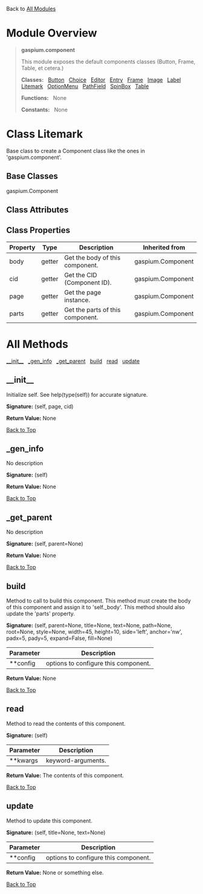 Back to [All Modules](https://github.com/pyrustic/gaspium/blob/master/docs/modules/README.md#readme)

# Module Overview

> **gaspium.component**
> 
> This module exposes the default components classes (Button, Frame, Table, et cetera.)
>
> **Classes:** &nbsp; [Button](https://github.com/pyrustic/gaspium/blob/master/docs/modules/content/gaspium.component/content/classes/Button.md#class-button) &nbsp; [Choice](https://github.com/pyrustic/gaspium/blob/master/docs/modules/content/gaspium.component/content/classes/Choice.md#class-choice) &nbsp; [Editor](https://github.com/pyrustic/gaspium/blob/master/docs/modules/content/gaspium.component/content/classes/Editor.md#class-editor) &nbsp; [Entry](https://github.com/pyrustic/gaspium/blob/master/docs/modules/content/gaspium.component/content/classes/Entry.md#class-entry) &nbsp; [Frame](https://github.com/pyrustic/gaspium/blob/master/docs/modules/content/gaspium.component/content/classes/Frame.md#class-frame) &nbsp; [Image](https://github.com/pyrustic/gaspium/blob/master/docs/modules/content/gaspium.component/content/classes/Image.md#class-image) &nbsp; [Label](https://github.com/pyrustic/gaspium/blob/master/docs/modules/content/gaspium.component/content/classes/Label.md#class-label) &nbsp; [Litemark](https://github.com/pyrustic/gaspium/blob/master/docs/modules/content/gaspium.component/content/classes/Litemark.md#class-litemark) &nbsp; [OptionMenu](https://github.com/pyrustic/gaspium/blob/master/docs/modules/content/gaspium.component/content/classes/OptionMenu.md#class-optionmenu) &nbsp; [PathField](https://github.com/pyrustic/gaspium/blob/master/docs/modules/content/gaspium.component/content/classes/PathField.md#class-pathfield) &nbsp; [SpinBox](https://github.com/pyrustic/gaspium/blob/master/docs/modules/content/gaspium.component/content/classes/SpinBox.md#class-spinbox) &nbsp; [Table](https://github.com/pyrustic/gaspium/blob/master/docs/modules/content/gaspium.component/content/classes/Table.md#class-table)
>
> **Functions:** &nbsp; None
>
> **Constants:** &nbsp; None

# Class Litemark
Base class to create a Component class like the ones in 'gaspium.component'.

## Base Classes
gaspium.Component

## Class Attributes


## Class Properties
|Property|Type|Description|Inherited from|
|---|---|---|---|
|body|getter|Get the body of this component.|gaspium.Component|
|cid|getter|Get the CID (Component ID).|gaspium.Component|
|page|getter|Get the page instance.|gaspium.Component|
|parts|getter|Get the parts of this component.|gaspium.Component|



# All Methods
[\_\_init\_\_](#__init__) &nbsp; [\_gen\_info](#_gen_info) &nbsp; [\_get\_parent](#_get_parent) &nbsp; [build](#build) &nbsp; [read](#read) &nbsp; [update](#update)

## \_\_init\_\_
Initialize self.  See help(type(self)) for accurate signature.



**Signature:** (self, page, cid)



**Return Value:** None

[Back to Top](#module-overview)


## \_gen\_info
No description



**Signature:** (self)



**Return Value:** None

[Back to Top](#module-overview)


## \_get\_parent
No description



**Signature:** (self, parent=None)



**Return Value:** None

[Back to Top](#module-overview)


## build
Method to call to build this component.
This method must create the body of this component and assign it to 'self._body'.
This method should also update the 'parts' property.




**Signature:** (self, parent=None, title=None, text=None, path=None, root=None, style=None, width=45, height=10, side='left', anchor='nw', padx=5, pady=5, expand=False, fill=None)

|Parameter|Description|
|---|---|
| \*\*config| options to configure this component.|



**Return Value:** None

[Back to Top](#module-overview)


## read
Method to read the contents of this component.




**Signature:** (self)

|Parameter|Description|
|---|---|
| \*\*kwargs| keyword-arguments.|



**Return Value:** The contents of this component.

[Back to Top](#module-overview)


## update
Method to update this component.




**Signature:** (self, title=None, text=None)

|Parameter|Description|
|---|---|
| \*\*config| options to configure this component.|



**Return Value:** None or something else.

[Back to Top](#module-overview)



